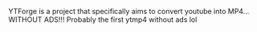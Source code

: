 YTForge is a project that specifically aims to convert youtube into MP4... WITHOUT ADS!!!
Probably the first ytmp4 without ads lol
